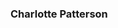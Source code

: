 ### Charlotte Patterson

<!--
I am a quantitative applied ecologist and conservation scientist, with a strong background in ecological fieldwork, statistical modelling, and conservation management. My research focusses on ways to leverage robust modelling underpinned by ecological understanding and effective communication to solve conservation issues.

In my current research as a PhD Candidate at Queensland University of Technology, I study the terrestrial ecosystems of Antarctica and threats they face in a warming future. I use spatial models to understand how Antarctic communities might respond to climate change and explore methods to deal with the challenges of a very data-poor environment. 

In previous roles I have studied invasive mammals and plants and worked on a large-scale dryland restoration and predator control programme in Aotearoa New Zealand.
